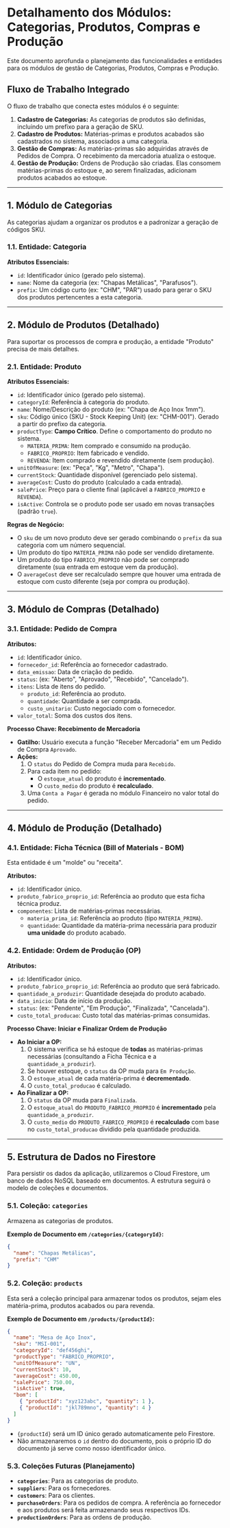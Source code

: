 # Detalhamento dos Módulos: Categorias, Produtos, Compras e Produção

Este documento aprofunda o planejamento das funcionalidades e entidades para os módulos de gestão de Categorias, Produtos, Compras e Produção.

## Fluxo de Trabalho Integrado

O fluxo de trabalho que conecta estes módulos é o seguinte:
1.  **Cadastro de Categorias:** As categorias de produtos são definidas, incluindo um prefixo para a geração de SKU.
2.  **Cadastro de Produtos:** Matérias-primas e produtos acabados são cadastrados no sistema, associados a uma categoria.
3.  **Gestão de Compras:** As matérias-primas são adquiridas através de Pedidos de Compra. O recebimento da mercadoria atualiza o estoque.
4.  **Gestão de Produção:** Ordens de Produção são criadas. Elas consomem matérias-primas do estoque e, ao serem finalizadas, adicionam produtos acabados ao estoque.

---

## 1. Módulo de Categorias

As categorias ajudam a organizar os produtos e a padronizar a geração de códigos SKU.

### 1.1. Entidade: Categoria

**Atributos Essenciais:**

*   `id`: Identificador único (gerado pelo sistema).
*   `name`: Nome da categoria (ex: "Chapas Metálicas", "Parafusos").
*   `prefix`: Um código curto (ex: "CHM", "PAR") usado para gerar o SKU dos produtos pertencentes a esta categoria.

---

## 2. Módulo de Produtos (Detalhado)

Para suportar os processos de compra e produção, a entidade "Produto" precisa de mais detalhes.

### 2.1. Entidade: Produto

**Atributos Essenciais:**

*   `id`: Identificador único (gerado pelo sistema).
*   `categoryId`: Referência à categoria do produto.
*   `name`: Nome/Descrição do produto (ex: "Chapa de Aço Inox 1mm").
*   `sku`: Código único (SKU - Stock Keeping Unit) (ex: "CHM-001"). Gerado a partir do prefixo da categoria.
*   `productType`: **Campo Crítico**. Define o comportamento do produto no sistema.
    *   `MATERIA_PRIMA`: Item comprado e consumido na produção.
    *   `FABRICO_PROPRIO`: Item fabricado e vendido.
    *   `REVENDA`: Item comprado e revendido diretamente (sem produção).
*   `unitOfMeasure`: (ex: "Peça", "Kg", "Metro", "Chapa").
*   `currentStock`: Quantidade disponível (gerenciado pelo sistema).
*   `averageCost`: Custo do produto (calculado a cada entrada).
*   `salePrice`: Preço para o cliente final (aplicável a `FABRICO_PROPRIO` e `REVENDA`).
*   `isActive`: Controla se o produto pode ser usado em novas transações (padrão `true`).

**Regras de Negócio:**
*   O `sku` de um novo produto deve ser gerado combinando o `prefix` da sua categoria com um número sequencial.
*   Um produto do tipo `MATERIA_PRIMA` não pode ser vendido diretamente.
*   Um produto do tipo `FABRICO_PROPRIO` não pode ser comprado diretamente (sua entrada em estoque vem da produção).
*   O `averageCost` deve ser recalculado sempre que houver uma entrada de estoque com custo diferente (seja por compra ou produção).

---

## 3. Módulo de Compras (Detalhado)

### 3.1. Entidade: Pedido de Compra

**Atributos:**
*   `id`: Identificador único.
*   `fornecedor_id`: Referência ao fornecedor cadastrado.
*   `data_emissao`: Data de criação do pedido.
*   `status`: (ex: "Aberto", "Aprovado", "Recebido", "Cancelado").
*   `itens`: Lista de itens do pedido.
    *   `produto_id`: Referência ao produto.
    *   `quantidade`: Quantidade a ser comprada.
    *   `custo_unitario`: Custo negociado com o fornecedor.
*   `valor_total`: Soma dos custos dos itens.

**Processo Chave: Recebimento de Mercadoria**
*   **Gatilho:** Usuário executa a função "Receber Mercadoria" em um Pedido de Compra `Aprovado`.
*   **Ações:**
    1.  O `status` do Pedido de Compra muda para `Recebido`.
    2.  Para cada item no pedido:
        *   O `estoque_atual` do produto é **incrementado**.
        *   O `custo_medio` do produto é **recalculado**.
    3.  Uma `Conta a Pagar` é gerada no módulo Financeiro no valor total do pedido.

---

## 4. Módulo de Produção (Detalhado)

### 4.1. Entidade: Ficha Técnica (Bill of Materials - BOM)

Esta entidade é um "molde" ou "receita".

**Atributos:**
*   `id`: Identificador único.
*   `produto_fabrico_proprio_id`: Referência ao produto que esta ficha técnica produz.
*   `componentes`: Lista de matérias-primas necessárias.
    *   `materia_prima_id`: Referência ao produto (tipo `MATERIA_PRIMA`).
    *   `quantidade`: Quantidade da matéria-prima necessária para produzir **uma unidade** do produto acabado.

### 4.2. Entidade: Ordem de Produção (OP)

**Atributos:**
*   `id`: Identificador único.
*   `produto_fabrico_proprio_id`: Referência ao produto que será fabricado.
*   `quantidade_a_produzir`: Quantidade desejada do produto acabado.
*   `data_inicio`: Data de início da produção.
*   `status`: (ex: "Pendente", "Em Produção", "Finalizada", "Cancelada").
*   `custo_total_producao`: Custo total das matérias-primas consumidas.

**Processo Chave: Iniciar e Finalizar Ordem de Produção**
*   **Ao Iniciar a OP:**
    1.  O sistema verifica se há estoque de **todas** as matérias-primas necessárias (consultando a Ficha Técnica e a `quantidade_a_produzir`).
    2.  Se houver estoque, o `status` da OP muda para `Em Produção`.
    3.  O `estoque_atual` de cada matéria-prima é **decrementado**.
    4.  O `custo_total_producao` é calculado.
*   **Ao Finalizar a OP:**
    1.  O `status` da OP muda para `Finalizada`.
    2.  O `estoque_atual` do `PRODUTO_FABRICO_PROPRIO` é **incrementado** pela `quantidade_a_produzir`.
    3.  O `custo_medio` do `PRODUTO_FABRICO_PROPRIO` é **recalculado** com base no `custo_total_producao` dividido pela quantidade produzida.

---

## 5. Estrutura de Dados no Firestore

Para persistir os dados da aplicação, utilizaremos o Cloud Firestore, um banco de dados NoSQL baseado em documentos. A estrutura seguirá o modelo de coleções e documentos.

### 5.1. Coleção: `categories`

Armazena as categorias de produtos.

**Exemplo de Documento em `/categories/{categoryId}`:**

```json
{
  "name": "Chapas Metálicas",
  "prefix": "CHM"
}
```

### 5.2. Coleção: `products`

Esta será a coleção principal para armazenar todos os produtos, sejam eles matéria-prima, produtos acabados ou para revenda.

**Exemplo de Documento em `/products/{productId}`:**

```json
{
  "name": "Mesa de Aço Inox",
  "sku": "MSI-001",
  "categoryId": "def456ghi",
  "productType": "FABRICO_PROPRIO",
  "unitOfMeasure": "UN",
  "currentStock": 10,
  "averageCost": 450.00,
  "salePrice": 750.00,
  "isActive": true,
  "bom": [
    { "productId": "xyz123abc", "quantity": 1 },
    { "productId": "jkl789mno", "quantity": 4 }
  ]
}
```

*   `{productId}` será um ID único gerado automaticamente pelo Firestore.
*   Não armazenaremos o `id` dentro do documento, pois o próprio ID do documento já serve como nosso identificador único.

### 5.3. Coleções Futuras (Planejamento)

*   **`categories`**: Para as categorias de produto.
*   **`suppliers`**: Para os fornecedores.
*   **`customers`**: Para os clientes.
*   **`purchaseOrders`**: Para os pedidos de compra. A referência ao fornecedor e aos produtos será feita armazenando seus respectivos IDs.
*   **`productionOrders`**: Para as ordens de produção. 